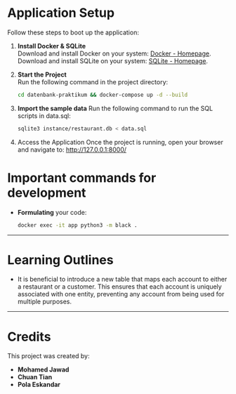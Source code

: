 # Application Setup

Follow these steps to boot up the application:

1. **Install Docker & SQLite**  
   Download and install Docker on your system: [Docker - Homepage](https://www.docker.com/).
   Download and install SQLite on your system: [SQLite - Homepage](https://www.sqlite.org/).

2. **Start the Project**  
   Run the following command in the project directory:
   ```bash
   cd datenbank-praktikum && docker-compose up -d --build
   ``` 

3. **Import the sample data**
   Run the following command to run the SQL scripts in data.sql:
   ```bash
   sqlite3 instance/restaurant.db < data.sql
   ```

4. Access the Application
   Once the project is running, open your browser and navigate to:
   http://127.0.0.1:8000/

# Important commands for development

- **Formulating** your code:
   ```bash 
   docker exec -it app python3 -m black .
   ```

---

# Learning Outlines

- It is beneficial to introduce a new table that maps each account to either a restaurant or a customer. This ensures
  that each account is uniquely associated with one entity, preventing any account from being used for multiple
  purposes.

---

# Credits

This project was created by:

- **Mohamed Jawad**
- **Chuan Tian**
- **Pola Eskandar**
